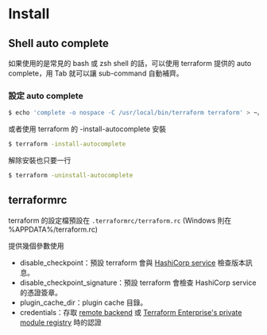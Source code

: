# Install


## Shell auto complete

如果使用的是常見的 bash 或 zsh shell 的話，可以使用 terraform 提供的 auto complete，用 Tab 就可以讓 sub-command 自動補齊。


### 設定 auto complete

```bash
$ echo 'complete -o nospace -C /usr/local/bin/terraform terraform' > ~/.bashrc
```

或者使用 terraform 的 -install-autocomplete 安裝

```bash
$ terraform -install-autocomplete
```

解除安裝也只要一行

```bash
$ terraform -uninstall-autocomplete
```

## terraformrc

terraform 的設定檔預設在 `.terraformrc/terraform.rc` (Windows 則在 %APPDATA%/terraform.rc)

提供幾個參數使用

- disable_checkpoint：預設 terraform 會與 [HashiCorp service](https://checkpoint.hashicorp.com/) 檢查版本訊息。
- disable_checkpoint_signature：預設 terraform 會檢查 HashiCorp service 的憑證簽章。
- plugin_cache_dir：plugin cache 目錄。
- credentials：存取 [remote backend](https://www.terraform.io/docs/backends/types/remote.html) 或 [Terraform Enterprise's private module registry](https://www.terraform.io/docs/enterprise/registry/index.html) 時的認證